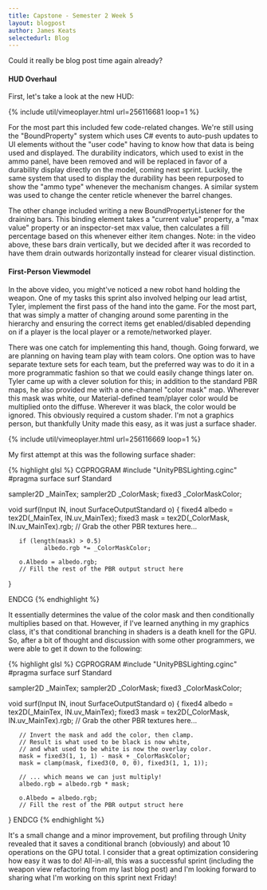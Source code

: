 ```yaml
---
title: Capstone - Semester 2 Week 5
layout: blogpost
author: James Keats
selectedurl: Blog
---
```

Could it really be blog post time again already?

#### HUD Overhaul

First, let's take a look at the new HUD:

<!--more-->

<p>
{% include util/vimeoplayer.html url=256116681 loop=1 %}
</p>

For the most part this included few code-related changes. We're still using the "BoundProperty" system which uses C# events to auto-push updates to UI elements without the "user code" having to know how that data is being used and displayed. The durability indicators, which used to exist in the ammo panel, have been removed and will be replaced in favor of a durability display directly on the model, coming next sprint. Luckily, the same system that used to display the durability has been repurposed to show the "ammo type" whenever the mechanism changes. A similar system was used to change the center reticle whenever the barrel changes.

The other change included writing a new BoundPropertyListener for the draining bars. This binding element takes a "current value" property, a "max value" property or an inspector-set max value, then calculates a fill percentage based on this whenever either item changes. Note: in the video above, these bars drain vertically, but we decided after it was recorded to have them drain outwards horizontally instead for clearer visual distinction.

#### First-Person Viewmodel

In the above video, you might've noticed a new robot hand holding the weapon. One of my tasks this sprint also involved helping our lead artist, Tyler, implement the first pass of the hand into the game. For the most part, that was simply a matter of changing around some parenting in the hierarchy and ensuring the correct items get enabled/disabled depending on if a player is the local player or a remote/networked player.

There was one catch for implementing this hand, though. Going forward, we are planning on having team play with team colors. One option was to have separate texture sets for each team, but the preferred way was to do it in a more programmatic fashion so that we could easily change things later on. Tyler came up with a clever solution for this; in addition to the standard PBR maps, he also provided me with a one-channel "color mask" map. Wherever this mask was white, our Material-defined team/player color would be multiplied onto the diffuse. Wherever it was black, the color would be ignored. This obviously required a custom shader. I'm not a graphics person, but thankfully Unity made this easy, as it was just a surface shader.

<p>
{% include util/vimeoplayer.html url=256116669 loop=1 %}
</p>

My first attempt at this was the following surface shader:

{% highlight glsl %}
CGPROGRAM
#include "UnityPBSLighting.cginc"
#pragma surface surf Standard

sampler2D _MainTex;
sampler2D _ColorMask;
fixed3 _ColorMaskColor;

void surf(Input IN, inout SurfaceOutputStandard o)
{
       fixed4 albedo = tex2D(_MainTex, IN.uv_MainTex);
       fixed3 mask = tex2D(_ColorMask, IN.uv_MainTex).rgb;
       // Grab the other PBR textures here...

       if (length(mask) > 0.5)
              albedo.rgb *= _ColorMaskColor;

       o.Albedo = albedo.rgb;
       // Fill the rest of the PBR output struct here
}

ENDCG
{% endhighlight %}

It essentially determines the value of the color mask and then conditionally multiplies based on that. However, if I've learned anything in my graphics class, it's that conditional branching in shaders is a death knell for the GPU. So, after a bit of thought and discussion with some other programmers, we were able to get it down to the following:

{% highlight glsl %}
CGPROGRAM
#include "UnityPBSLighting.cginc"
#pragma surface surf Standard

sampler2D _MainTex;
sampler2D _ColorMask;
fixed3 _ColorMaskColor;

void surf(Input IN, inout SurfaceOutputStandard o)
{
       fixed4 albedo = tex2D(_MainTex, IN.uv_MainTex);
       fixed3 mask = tex2D(_ColorMask, IN.uv_MainTex).rgb;
       // Grab the other PBR textures here...

       // Invert the mask and add the color, then clamp.
       // Result is what used to be black is now white,
       // and what used to be white is now the overlay color.
       mask = fixed3(1, 1, 1) - mask + _ColorMaskColor;
       mask = clamp(mask, fixed3(0, 0, 0), fixed3(1, 1, 1));

       // ... which means we can just multiply!
       albedo.rgb = albedo.rgb * mask;

       o.Albedo = albedo.rgb;
       // Fill the rest of the PBR output struct here
}
ENDCG
{% endhighlight %}

It's a small change and a minor improvement, but profiling through Unity revealed that it saves a conditional branch (obviously) and about 10 operations on the GPU total. I consider that a great optimization considering how easy it was to do! All-in-all, this was a successful sprint (including the weapon view refactoring from my last blog post) and I'm looking forward to sharing what I'm working on this sprint next Friday!
